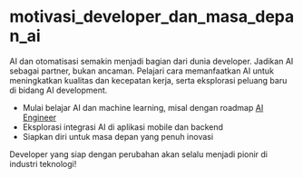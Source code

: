 # motivasi_developer_dan_masa_depan_ai

AI dan otomatisasi semakin menjadi bagian dari dunia developer. Jadikan AI sebagai partner, bukan ancaman. Pelajari cara memanfaatkan AI untuk meningkatkan kualitas dan kecepatan kerja, serta eksplorasi peluang baru di bidang AI development.

- Mulai belajar AI dan machine learning, misal dengan roadmap [AI Engineer](https://roadmap.sh/ai-engineer)
- Eksplorasi integrasi AI di aplikasi mobile dan backend
- Siapkan diri untuk masa depan yang penuh inovasi

Developer yang siap dengan perubahan akan selalu menjadi pionir di industri teknologi!
